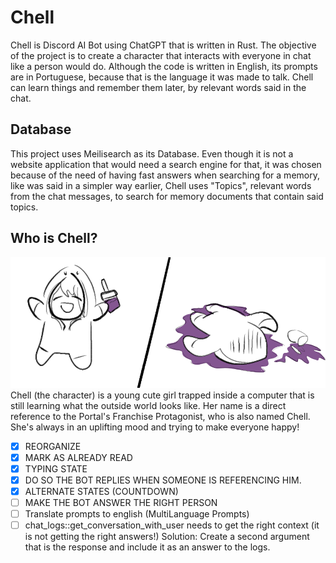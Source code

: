# Chell

Chell is Discord AI Bot using ChatGPT that is written in Rust.
The objective of the project is to create a character that interacts with everyone in chat like a person would do. Although the code is written in English, its prompts are in Portuguese, because that is the language it was made to talk. Chell can learn things and remember them later, by relevant words said in the chat.


## Database
This project uses Meilisearch as its Database. Even though it is not a website application that would need a search engine for that, it was chosen because of the need of having fast answers when searching for a memory, like was said in a simpler way earlier, Chell uses "Topics", relevant words from the chat messages, to search for memory documents that contain said topics.

## Who is Chell?
![Chell's character Drinking Grimace Shake, Art made by Necholitos.](assets/grimace-shake-by-necholitos.png)
Chell (the character) is a young cute girl trapped inside a computer that is still learning what the outside world looks like. Her name is a direct reference to the Portal's Franchise Protagonist, who is also named Chell. She's always in an uplifting mood and trying to make everyone happy!


- [x] REORGANIZE
- [x] MARK AS ALREADY READ
- [x] TYPING STATE
- [X] DO SO THE BOT REPLIES WHEN SOMEONE IS REFERENCING HIM.
- [X] ALTERNATE STATES (COUNTDOWN)
- [ ] MAKE THE BOT ANSWER THE RIGHT PERSON
- [ ] Translate prompts to english (MultiLanguage Prompts)
- [ ] chat_logs::get_conversation_with_user needs to get the right context (it is not getting the right answers!) Solution: Create a second argument that is the response and include it as an answer to the logs.
